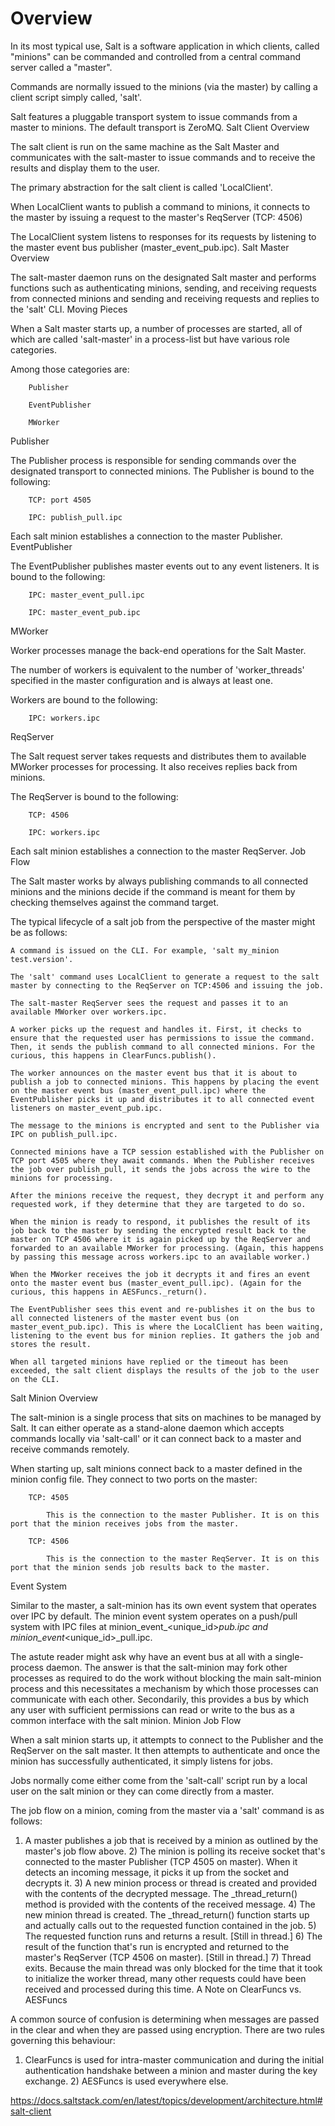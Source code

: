 # Overview

In its most typical use, Salt is a software application in which clients, called "minions" can be commanded and controlled from a central command server called a "master".

Commands are normally issued to the minions (via the master) by calling a client script simply called, 'salt'.

Salt features a pluggable transport system to issue commands from a master to minions. The default transport is ZeroMQ.
Salt Client
Overview

The salt client is run on the same machine as the Salt Master and communicates with the salt-master to issue commands and to receive the results and display them to the user.

The primary abstraction for the salt client is called 'LocalClient'.

When LocalClient wants to publish a command to minions, it connects to the master by issuing a request to the master's ReqServer (TCP: 4506)

The LocalClient system listens to responses for its requests by listening to the master event bus publisher (master_event_pub.ipc).
Salt Master
Overview

The salt-master daemon runs on the designated Salt master and performs functions such as authenticating minions, sending, and receiving requests from connected minions and sending and receiving requests and replies to the 'salt' CLI.
Moving Pieces

When a Salt master starts up, a number of processes are started, all of which are called 'salt-master' in a process-list but have various role categories.

Among those categories are:

        Publisher

        EventPublisher

        MWorker

Publisher

The Publisher process is responsible for sending commands over the designated transport to connected minions. The Publisher is bound to the following:

        TCP: port 4505

        IPC: publish_pull.ipc

Each salt minion establishes a connection to the master Publisher.
EventPublisher

The EventPublisher publishes master events out to any event listeners. It is bound to the following:

        IPC: master_event_pull.ipc

        IPC: master_event_pub.ipc

MWorker

Worker processes manage the back-end operations for the Salt Master.

The number of workers is equivalent to the number of 'worker_threads' specified in the master configuration and is always at least one.

Workers are bound to the following:

        IPC: workers.ipc

ReqServer

The Salt request server takes requests and distributes them to available MWorker processes for processing. It also receives replies back from minions.

The ReqServer is bound to the following:

        TCP: 4506

        IPC: workers.ipc

Each salt minion establishes a connection to the master ReqServer.
Job Flow

The Salt master works by always publishing commands to all connected minions and the minions decide if the command is meant for them by checking themselves against the command target.

The typical lifecycle of a salt job from the perspective of the master might be as follows:

    A command is issued on the CLI. For example, 'salt my_minion test.version'.

    The 'salt' command uses LocalClient to generate a request to the salt master by connecting to the ReqServer on TCP:4506 and issuing the job.

    The salt-master ReqServer sees the request and passes it to an available MWorker over workers.ipc.

    A worker picks up the request and handles it. First, it checks to ensure that the requested user has permissions to issue the command. Then, it sends the publish command to all connected minions. For the curious, this happens in ClearFuncs.publish().

    The worker announces on the master event bus that it is about to publish a job to connected minions. This happens by placing the event on the master event bus (master_event_pull.ipc) where the EventPublisher picks it up and distributes it to all connected event listeners on master_event_pub.ipc.

    The message to the minions is encrypted and sent to the Publisher via IPC on publish_pull.ipc.

    Connected minions have a TCP session established with the Publisher on TCP port 4505 where they await commands. When the Publisher receives the job over publish_pull, it sends the jobs across the wire to the minions for processing.

    After the minions receive the request, they decrypt it and perform any requested work, if they determine that they are targeted to do so.

    When the minion is ready to respond, it publishes the result of its job back to the master by sending the encrypted result back to the master on TCP 4506 where it is again picked up by the ReqServer and forwarded to an available MWorker for processing. (Again, this happens by passing this message across workers.ipc to an available worker.)

    When the MWorker receives the job it decrypts it and fires an event onto the master event bus (master_event_pull.ipc). (Again for the curious, this happens in AESFuncs._return().

    The EventPublisher sees this event and re-publishes it on the bus to all connected listeners of the master event bus (on master_event_pub.ipc). This is where the LocalClient has been waiting, listening to the event bus for minion replies. It gathers the job and stores the result.

    When all targeted minions have replied or the timeout has been exceeded, the salt client displays the results of the job to the user on the CLI.

Salt Minion
Overview

The salt-minion is a single process that sits on machines to be managed by Salt. It can either operate as a stand-alone daemon which accepts commands locally via 'salt-call' or it can connect back to a master and receive commands remotely.

When starting up, salt minions connect back to a master defined in the minion config file. They connect to two ports on the master:

        TCP: 4505

            This is the connection to the master Publisher. It is on this port that the minion receives jobs from the master.

        TCP: 4506

            This is the connection to the master ReqServer. It is on this port that the minion sends job results back to the master.

Event System

Similar to the master, a salt-minion has its own event system that operates over IPC by default. The minion event system operates on a push/pull system with IPC files at minion_event_<unique_id>_pub.ipc and minion_event_<unique_id>_pull.ipc.

The astute reader might ask why have an event bus at all with a single-process daemon. The answer is that the salt-minion may fork other processes as required to do the work without blocking the main salt-minion process and this necessitates a mechanism by which those processes can communicate with each other. Secondarily, this provides a bus by which any user with sufficient permissions can read or write to the bus as a common interface with the salt minion.
Minion Job Flow

When a salt minion starts up, it attempts to connect to the Publisher and the ReqServer on the salt master. It then attempts to authenticate and once the minion has successfully authenticated, it simply listens for jobs.

Jobs normally come either come from the 'salt-call' script run by a local user on the salt minion or they can come directly from a master.

The job flow on a minion, coming from the master via a 'salt' command is as follows:

1) A master publishes a job that is received by a minion as outlined by the master's job flow above. 2) The minion is polling its receive socket that's connected to the master Publisher (TCP 4505 on master). When it detects an incoming message, it picks it up from the socket and decrypts it. 3) A new minion process or thread is created and provided with the contents of the decrypted message. The _thread_return() method is provided with the contents of the received message. 4) The new minion thread is created. The _thread_return() function starts up and actually calls out to the requested function contained in the job. 5) The requested function runs and returns a result. [Still in thread.] 6) The result of the function that's run is encrypted and returned to the master's ReqServer (TCP 4506 on master). [Still in thread.] 7) Thread exits. Because the main thread was only blocked for the time that it took to initialize the worker thread, many other requests could have been received and processed during this time.
A Note on ClearFuncs vs. AESFuncs

A common source of confusion is determining when messages are passed in the clear and when they are passed using encryption. There are two rules governing this behaviour:

1) ClearFuncs is used for intra-master communication and during the initial authentication handshake between a minion and master during the key exchange. 2) AESFuncs is used everywhere else.


https://docs.saltstack.com/en/latest/topics/development/architecture.html#salt-client
